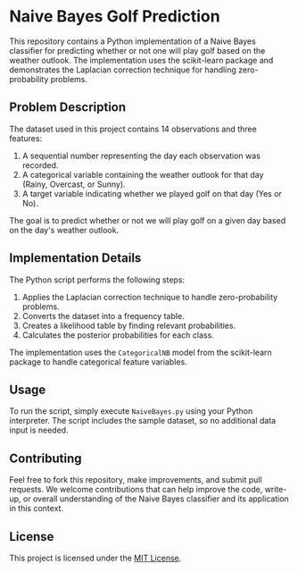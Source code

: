 # Naive Bayes Golf Prediction

This repository contains a Python implementation of a Naive Bayes classifier for predicting whether or not one will play golf based on the weather outlook. The implementation uses the scikit-learn package and demonstrates the Laplacian correction technique for handling zero-probability problems.

## Problem Description

The dataset used in this project contains 14 observations and three features:

1. A sequential number representing the day each observation was recorded.
2. A categorical variable containing the weather outlook for that day (Rainy, Overcast, or Sunny).
3. A target variable indicating whether we played golf on that day (Yes or No).

The goal is to predict whether or not we will play golf on a given day based on the day's weather outlook.

## Implementation Details

The Python script performs the following steps:

1. Applies the Laplacian correction technique to handle zero-probability problems.
2. Converts the dataset into a frequency table.
3. Creates a likelihood table by finding relevant probabilities.
4. Calculates the posterior probabilities for each class.

The implementation uses the `CategoricalNB` model from the scikit-learn package to handle categorical feature variables.

## Usage

To run the script, simply execute `NaiveBayes.py` using your Python interpreter. The script includes the sample dataset, so no additional data input is needed.

## Contributing

Feel free to fork this repository, make improvements, and submit pull requests. We welcome contributions that can help improve the code, write-up, or overall understanding of the Naive Bayes classifier and its application in this context.

## License
This project is licensed under the [MIT License](LICENSE).
